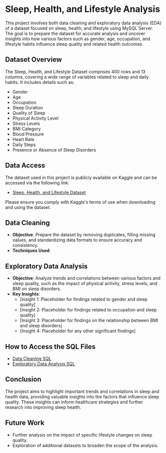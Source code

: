 # Sleep, Health, and Lifestyle Analysis

This project involves both data cleaning and exploratory data analysis (EDA) of a dataset focused on sleep, health, and lifestyle using MySQL Server. The goal is to prepare the dataset for accurate analysis and uncover insights into how various factors such as gender, age, occupation, and lifestyle habits influence sleep quality and related health outcomes.

## Dataset Overview

The Sleep, Health, and Lifestyle Dataset comprises 400 rows and 13 columns, covering a wide range of variables related to sleep and daily habits. It includes details such as:

- Gender
- Age
- Occupation
- Sleep Duration
- Quality of Sleep
- Physical Activity Level
- Stress Levels
- BMI Category
- Blood Pressure
- Heart Rate
- Daily Steps
- Presence or Absence of Sleep Disorders

## Data Access

The dataset used in this project is publicly available on Kaggle and can be accessed via the following link:

- [Sleep, Health, and Lifestyle Dataset](https://www.kaggle.com/datasets/uom190346a/sleep-health-and-lifestyle-dataset)

Please ensure you comply with Kaggle's terms of use when downloading and using the dataset.

## Data Cleaning

- **Objective**: Prepare the dataset by removing duplicates, filling missing values, and standardizing data formats to ensure accuracy and consistency.
- **Techniques Used**: 

## Exploratory Data Analysis

- **Objective**: Analyze trends and correlations between various factors and sleep quality, such as the impact of physical activity, stress levels, and BMI on sleep disorders.
- **Key Insights**:
  - [Insight 1: Placeholder for findings related to gender and sleep quality]
  - [Insight 2: Placeholder for findings related to occupation and sleep quality]
  - [Insight 3: Placeholder for findings on the relationship between BMI and sleep disorders]
  - [Insight 4: Placeholder for any other significant findings]

## How to Access the SQL Files
- [Data Cleaning SQL](./sleep-health-lifestyle-data-cleaning.sql)
- [Exploratory Data Analysis SQL](./path/to/exploratory-data-analysis.sql)

## Conclusion

The project aims to highlight important trends and correlations in sleep and health data, providing valuable insights into the factors that influence sleep quality. These insights can inform healthcare strategies and further research into improving sleep health.

## Future Work

- Further analysis on the impact of specific lifestyle changes on sleep quality.
- Exploration of additional datasets to broaden the scope of the analysis.
